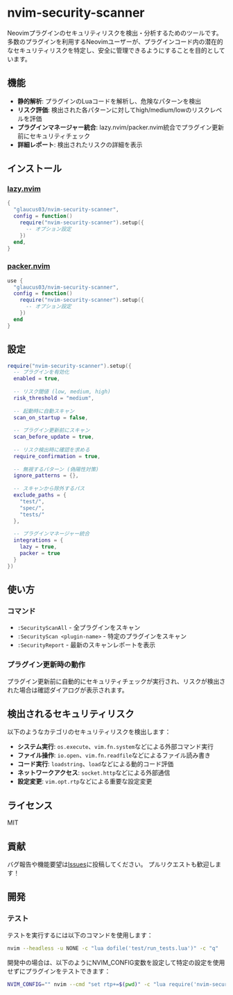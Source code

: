 # nvim-security-scanner

Neovimプラグインのセキュリティリスクを検出・分析するためのツールです。多数のプラグインを利用するNeovimユーザーが、プラグインコード内の潜在的なセキュリティリスクを特定し、安全に管理できるようにすることを目的としています。

## 機能

- **静的解析**: プラグインのLuaコードを解析し、危険なパターンを検出
- **リスク評価**: 検出された各パターンに対してhigh/medium/lowのリスクレベルを評価
- **プラグインマネージャー統合**: lazy.nvim/packer.nvim統合でプラグイン更新前にセキュリティチェック
- **詳細レポート**: 検出されたリスクの詳細を表示

## インストール

### [lazy.nvim](https://github.com/folke/lazy.nvim)

```lua
{
  "glaucus03/nvim-security-scanner",
  config = function()
    require("nvim-security-scanner").setup({
      -- オプション設定
    })
  end,
}
```

### [packer.nvim](https://github.com/wbthomason/packer.nvim)

```lua
use {
  "glaucus03/nvim-security-scanner",
  config = function()
    require("nvim-security-scanner").setup({
      -- オプション設定
    })
  end
}
```

## 設定

```lua
require("nvim-security-scanner").setup({
  -- プラグインを有効化
  enabled = true,
  
  -- リスク閾値 (low, medium, high)
  risk_threshold = "medium",
  
  -- 起動時に自動スキャン
  scan_on_startup = false,
  
  -- プラグイン更新前にスキャン
  scan_before_update = true,
  
  -- リスク検出時に確認を求める
  require_confirmation = true,
  
  -- 無視するパターン (偽陽性対策)
  ignore_patterns = {},
  
  -- スキャンから除外するパス
  exclude_paths = {
    "test/",
    "spec/",
    "tests/"
  },
  
  -- プラグインマネージャー統合
  integrations = {
    lazy = true,
    packer = true
  }
})
```

## 使い方

### コマンド

- `:SecurityScanAll` - 全プラグインをスキャン
- `:SecurityScan <plugin-name>` - 特定のプラグインをスキャン
- `:SecurityReport` - 最新のスキャンレポートを表示

### プラグイン更新時の動作

プラグイン更新前に自動的にセキュリティチェックが実行され、リスクが検出された場合は確認ダイアログが表示されます。

## 検出されるセキュリティリスク

以下のようなカテゴリのセキュリティリスクを検出します：

- **システム実行**: `os.execute`、`vim.fn.system`などによる外部コマンド実行
- **ファイル操作**: `io.open`、`vim.fn.readfile`などによるファイル読み書き
- **コード実行**: `loadstring`、`load`などによる動的コード評価
- **ネットワークアクセス**: `socket.http`などによる外部通信
- **設定変更**: `vim.opt.rtp`などによる重要な設定変更

## ライセンス

MIT

## 貢献

バグ報告や機能要望は[Issues](https://github.com/glaucus03/nvim-security-scanner/issues)に投稿してください。
プルリクエストも歓迎します！

## 開発

### テスト

テストを実行するには以下のコマンドを使用します：

```bash
nvim --headless -u NONE -c "lua dofile('test/run_tests.lua')" -c "q"
```

開発中の場合は、以下のようにNVIM_CONFIG変数を設定して特定の設定を使用せずにプラグインをテストできます：

```bash
NVIM_CONFIG="" nvim --cmd "set rtp+=$(pwd)" -c "lua require('nvim-security-scanner').setup()"
```